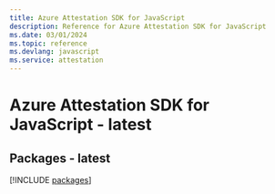```yaml
---
title: Azure Attestation SDK for JavaScript
description: Reference for Azure Attestation SDK for JavaScript
ms.date: 03/01/2024
ms.topic: reference
ms.devlang: javascript
ms.service: attestation
---
```

# Azure Attestation SDK for JavaScript - latest
## Packages - latest
[!INCLUDE [packages](attestation-index.md)]
